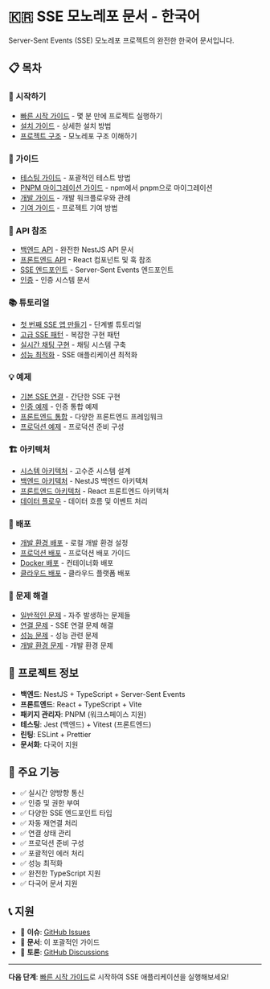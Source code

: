 # 🇰🇷 SSE 모노레포 문서 - 한국어

Server-Sent Events (SSE) 모노레포 프로젝트의 완전한 한국어 문서입니다.

## 📋 목차

### 🚀 시작하기
- [빠른 시작 가이드](./guides/getting-started.md) - 몇 분 만에 프로젝트 실행하기
- [설치 가이드](./guides/installation.md) - 상세한 설치 방법
- [프로젝트 구조](./guides/project-structure.md) - 모노레포 구조 이해하기

### 📖 가이드
- [테스팅 가이드](./guides/testing.md) - 포괄적인 테스트 방법
- [PNPM 마이그레이션 가이드](./guides/pnpm-migration.md) - npm에서 pnpm으로 마이그레이션
- [개발 가이드](./guides/development.md) - 개발 워크플로우와 관례
- [기여 가이드](./guides/contributing.md) - 프로젝트 기여 방법

### 🔌 API 참조
- [백엔드 API](./api/backend.md) - 완전한 NestJS API 문서
- [프론트엔드 API](./api/frontend.md) - React 컴포넌트 및 훅 참조
- [SSE 엔드포인트](./api/sse-endpoints.md) - Server-Sent Events 엔드포인트
- [인증](./api/authentication.md) - 인증 시스템 문서

### 📚 튜토리얼
- [첫 번째 SSE 앱 만들기](./tutorials/first-sse-app.md) - 단계별 튜토리얼
- [고급 SSE 패턴](./tutorials/advanced-patterns.md) - 복잡한 구현 패턴
- [실시간 채팅 구현](./tutorials/chat-implementation.md) - 채팅 시스템 구축
- [성능 최적화](./tutorials/performance.md) - SSE 애플리케이션 최적화

### 💡 예제
- [기본 SSE 연결](./examples/basic-connection.md) - 간단한 SSE 구현
- [인증 예제](./examples/authentication.md) - 인증 통합 예제
- [프론트엔드 통합](./examples/frontend-integration.md) - 다양한 프론트엔드 프레임워크
- [프로덕션 예제](./examples/production.md) - 프로덕션 준비 구성

### 🏗️ 아키텍처
- [시스템 아키텍처](./architecture/system-overview.md) - 고수준 시스템 설계
- [백엔드 아키텍처](./architecture/backend.md) - NestJS 백엔드 아키텍처
- [프론트엔드 아키텍처](./architecture/frontend.md) - React 프론트엔드 아키텍처
- [데이터 플로우](./architecture/data-flow.md) - 데이터 흐름 및 이벤트 처리

### 🚀 배포
- [개발 환경 배포](./deployment/development.md) - 로컬 개발 환경 설정
- [프로덕션 배포](./deployment/production.md) - 프로덕션 배포 가이드
- [Docker 배포](./deployment/docker.md) - 컨테이너화 배포
- [클라우드 배포](./deployment/cloud.md) - 클라우드 플랫폼 배포

### 🐛 문제 해결
- [일반적인 문제](./troubleshooting/common-issues.md) - 자주 발생하는 문제들
- [연결 문제](./troubleshooting/connection.md) - SSE 연결 문제 해결
- [성능 문제](./troubleshooting/performance.md) - 성능 관련 문제
- [개발 환경 문제](./troubleshooting/development.md) - 개발 환경 문제

## 🔧 프로젝트 정보

- **백엔드**: NestJS + TypeScript + Server-Sent Events
- **프론트엔드**: React + TypeScript + Vite
- **패키지 관리자**: PNPM (워크스페이스 지원)
- **테스팅**: Jest (백엔드) + Vitest (프론트엔드)
- **린팅**: ESLint + Prettier
- **문서화**: 다국어 지원

## 🌟 주요 기능

- ✅ 실시간 양방향 통신
- ✅ 인증 및 권한 부여
- ✅ 다양한 SSE 엔드포인트 타입
- ✅ 자동 재연결 처리
- ✅ 연결 상태 관리
- ✅ 프로덕션 준비 구성
- ✅ 포괄적인 에러 처리
- ✅ 성능 최적화
- ✅ 완전한 TypeScript 지원
- ✅ 다국어 문서 지원

## 📞 지원

- 📧 **이슈**: [GitHub Issues](https://github.com/your-repo/issues)
- 📖 **문서**: 이 포괄적인 가이드
- 💬 **토론**: [GitHub Discussions](https://github.com/your-repo/discussions)

---

**다음 단계**: [빠른 시작 가이드](./guides/getting-started.md)로 시작하여 SSE 애플리케이션을 실행해보세요!
